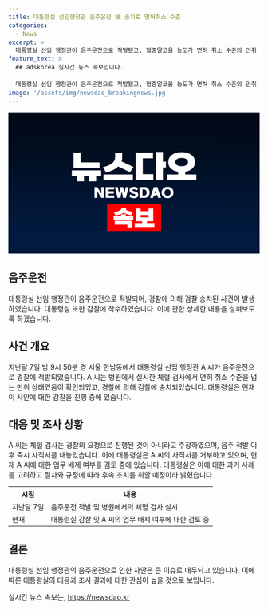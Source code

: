 ```yaml
---
title: 대통령실 선임행정관 음주운전 檢 송치로 면허취소 수준
categories:
  - News
excerpt: >
  대통령실 선임 행정관이 음주운전으로 적발됐고, 혈중알코올 농도가 면허 취소 수준의 만취 상태였습니다. 경찰은 이 사실을 확인하고 검찰에 송치했으며, 대통령실은 감찰에 착수했습니다. A 씨는 음주 적발 후 사표를 냈다며, 대통령실은 업무 배제를 검토 중이라고 전해졌습니다. 후속 조치에 대해서는 과거 사례와 규정을 따를 것이라고 밝혀졌습니다.
feature_text: >
  ## adskorea 실시간 뉴스 속보입니다.

  대통령실 선임 행정관이 음주운전으로 적발됐고, 혈중알코올 농도가 면허 취소 수준의 만취 상태였습니다. 경찰은 이 사실을 확인하고 검찰에 송치했으며, 대통령실은 감찰에 착수했습니다. A 씨는 음주 적발 후 사표를 냈다며, 대통령실은 업무 배제를 검토 중이라고 전해졌습니다. 후속 조치에 대해서는 과거 사례와 규정을 따를 것이라고 밝혀졌습니다.
image: '/assets/img/newsdao_breakingnews.jpg'
---
```


<p><img src="/assets/img/newsdao_breakingnews.jpg" alt="adskorea 속보" /></p>

<h2 data-ke-size="size26">음주운전</h2>

<p data-ke-size="size16">대통령실 선임 행정관이 음주운전으로 적발되어, 경찰에 의해 검찰 송치된 사건이 발생하였습니다. 대통령실 또한 감찰에 착수하였습니다. 이에 관한 상세한 내용을 살펴보도록 하겠습니다.</p>

<h2 data-ke-size="size26">사건 개요</h2>

<p data-ke-size="size16">지난달 7일 밤 9시 50분 경 서울 한남동에서 대통령실 선임 행정관 A 씨가 음주운전으로 경찰에 적발되었습니다. A 씨는 병원에서 실시한 체혈 검사에서 면허 취소 수준을 넘는 만취 상태였음이 확인되었고, 경찰에 의해 검찰에 송치되었습니다. 대통령실은 현재 이 사안에 대한 감찰을 진행 중에 있습니다.</p>

<h2 data-ke-size="size26">대응 및 조사 상황</h2>

<p data-ke-size="size16">A 씨는 체혈 검사는 경찰의 요청으로 진행된 것이 아니라고 주장하였으며, 음주 적발 이후 즉시 사직서를 내놓았습니다. 이에 대통령실은 A 씨의 사직서를 거부하고 있으며, 현재 A 씨에 대한 업무 배제 여부를 검토 중에 있습니다. 대통령실은 이에 대한 과거 사례를 고려하고 절차와 규정에 따라 후속 조치를 취할 예정이라 밝혔습니다.</p>

<table>
  <tr>
    <th>시점</th>
    <th>내용</th>
  </tr>
  <tr>
    <td>지난달 7일</td>
    <td>음주운전 적발 및 병원에서의 체혈 검사 실시</td>
  </tr>
  <tr>
    <td>현재</td>
    <td>대통령실 감찰 및 A 씨의 업무 배제 여부에 대한 검토 중</td>
  </tr>
</table>

<h2 data-ke-size="size26">결론</h2>

<p data-ke-size="size16">대통령실 선임 행정관의 음주운전으로 인한 사안은 큰 이슈로 대두되고 있습니다. 이에 따른 대통령실의 대응과 조사 결과에 대한 관심이 높을 것으로 보입니다.</p>
실시간 뉴스 속보는, <a href="https://newsdao.kr" rel="dofollow">https://newsdao.kr</a>


